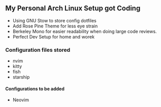 ## My Personal Arch Linux Setup got Coding
- Using  GNU Stow to store config dotfiles
- Add Rose Pine Theme for less eye strain
- Berkeley Mono for easier readability when doing large code reviews.
- Perfect Dev Setup for home and worek

### Configuration files stored
- nvim
- kitty
- fish
- starship

#### Configurations to be added
- Neovim

